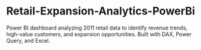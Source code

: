 # Retail-Expansion-Analytics-PowerBi
Power BI dashboard analyzing 2011 retail data to identify revenue trends, high-value customers, and expansion opportunities. Built with DAX, Power Query, and Excel.
